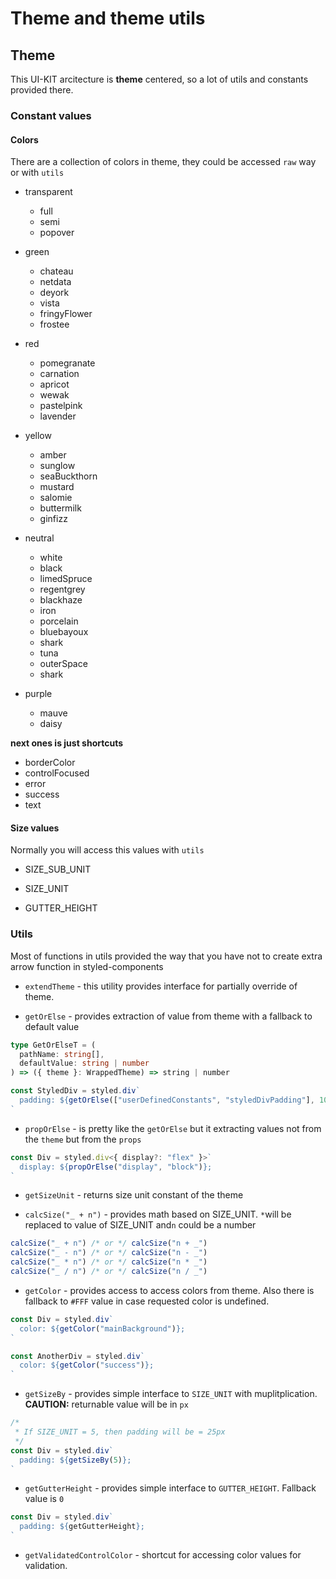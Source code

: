 # Theme and theme utils

## Theme

This UI-KIT arcitecture is **theme** centered, so a lot of utils and constants provided there.

### Constant values

#### Colors

There are a collection of colors in theme, they could be accessed `raw` way or with `utils`

- transparent

  - full
  - semi
  - popover

- green

  - chateau
  - netdata
  - deyork
  - vista
  - fringyFlower
  - frostee

- red

  - pomegranate
  - carnation
  - apricot
  - wewak
  - pastelpink
  - lavender

- yellow

  - amber
  - sunglow
  - seaBuckthorn
  - mustard
  - salomie
  - buttermilk
  - ginfizz

- neutral

  - white
  - black
  - limedSpruce
  - regentgrey
  - blackhaze
  - iron
  - porcelain
  - bluebayoux
  - shark
  - tuna
  - outerSpace
  - shark

- purple
  - mauve
  - daisy

**next ones is just shortcuts**

- borderColor
- controlFocused
- error
- success
- text

#### Size values

Normally you will access this values with `utils`

- SIZE_SUB_UNIT

- SIZE_UNIT

- GUTTER_HEIGHT

### Utils

Most of functions in utils provided the way that you have not to create extra arrow function in styled-components

- `extendTheme` - this utility provides interface for partially override of theme.

- `getOrElse` - provides extraction of value from theme with a fallback to default value

```typescript
type GetOrElseT = (
  pathName: string[],
  defaultValue: string | number
) => ({ theme }: WrappedTheme) => string | number

const StyledDiv = styled.div`
  padding: ${getOrElse(["userDefinedConstants", "styledDivPadding"], 10)}px;
`
```

- `propOrElse` - is pretty like the `getOrElse` but it extracting values not from the `theme` but from the `props`

```typescript
const Div = styled.div<{ display?: "flex" }>`
  display: ${propOrElse("display", "block")};
`
```

- `getSizeUnit` - returns size unit constant of the theme

- `calcSize("_ + n")` - provides math based on SIZE_UNIT. `*`will be replaced to value of SIZE_UNIT and`n` could be a number

```typescript
calcSize("_ + n") /* or */ calcSize("n + _")
calcSize("_ - n") /* or */ calcSize("n - _")
calcSize("_ * n") /* or */ calcSize("n * _")
calcSize("_ / n") /* or */ calcSize("n / _")

```

- `getColor` - provides access to access colors from theme. Also there is fallback to `#FFF` value in case requested color is undefined.

```typescript
const Div = styled.div`
  color: ${getColor("mainBackground")};
`

const AnotherDiv = styled.div`
  color: ${getColor("success")};
`
```

- `getSizeBy` - provides simple interface to `SIZE_UNIT` with muplitplication. **CAUTION:** returnable value will be in `px`

```typescript
/*
 * If SIZE_UNIT = 5, then padding will be = 25px
 */
const Div = styled.div`
  padding: ${getSizeBy(5)};
`
```

- `getGutterHeight` - provides simple interface to `GUTTER_HEIGHT`. Fallback value is `0`

```typescript
const Div = styled.div`
  padding: ${getGutterHeight};
`
```

- `getValidatedControlColor` - shortcut for accessing color values for validation.
